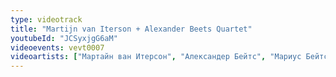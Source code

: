 ```yaml
---
type: videotrack
title: "Martijn van Iterson + Alexander Beets Quartet"
youtubeId: "JCSyxjgG6aM"
videoevents: vevt0007
videoartists: ["Мартайн ван Итерсон", "Александер Бейтс", "Мариус Бейтс", "Роберт Роок", "Гайс Дайкхаузен"]
---
```

